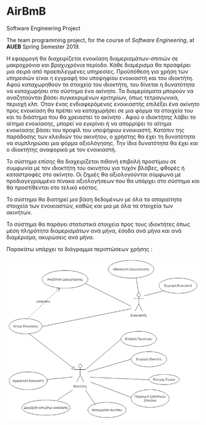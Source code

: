 # AirBmB
Software Engineering Project

The team programming project, for the course of *Software Engineering*, at **AUEB** Spring Semester 2019.

Η εφαρμογή θα διαχειρίζεται ενοικίαση διαμερισμάτων-σπιτιών σε μακροχρόνια και βραχυχρόνια περίοδο. Κάθε διαμέρισμα θα προσφέρει μια σειρά από προεπιλεγμένες υπηρεσίες.
Προϋπόθεση για χρήση των υπηρεσιών είναι η εγγραφή του υποψηφίου ενοικιαστή και του ιδιοκτήτη. Αφού καταχωρηθούν τα στοιχεία του ιδιοκτήτη, του δίνεται η δυνατότητα να καταχωρήσει στο σύστημα ένα ακίνητο. Τα διαμερίσματα μπορούν να αναζητούνται βάσει συγκεκριμένων κριτηρίων, όπως τετραγωνικά, περιοχή κλπ.
 Όταν ένας ενδιαφερόμενος ενοικιαστής επιλέξει ένα ακίνητο προς ενοικίαση θα πρέπει να καταχωρήσει σε μια φόρμα τα στοιχεία του και το διάστημα που θα χρειαστεί το ακίνητο .
Αφού ο ιδιοκτήτης λάβει το αίτημα ενοικίασης, μπορεί να εγκρίνει ή να απορρίψει το αίτημα ενοικίασης βάσει του προφίλ του υποψήφιου ενοικιαστή.
Κατόπιν της παράδοσης των κλειδιών του ακινήτου, ο χρήστης θα έχει τη δυνατότητα να συμπληρώσει μια φόρμα αξιολόγησης. Την ίδια δυνατότητα θα έχει και ο ιδιοκτήτης αναφορικά με τον ενοικιαστή.

Το σύστημα επίσης θα διαχειρίζεται πιθανή επιβολή προστίμου σε συμφωνία με τον ιδιοκτήτη του ακινήτου για τυχόν βλάβες, φθορές ή καταστροφές στο ακίνητο. Οι ζημιές θα αξιολογούνται σύμφωνα με προδιαγεγραμμένο πίνακα αξιολογήσεων που θα υπάρχει στο σύστημα και θα προστίθενται στο τελικό κόστος. 

Το σύστημα θα διατηρεί μια βάση δεδομένων με όλα τα απαραίτητα στοιχεία των ενοικιαστών, καθώς και μια με όλα τα στοιχεία των ακινήτων. 

Το σύστημα θα παράγει στατιστικά στοιχεία προς τους ιδιοκτήτες όπως μέση πληρότητα διαμερισμάτων ανά μήνα, έσοδα ανά μήνα και ανά διαμέρισμα, ακυρώσεις ανά μήνα.


 Παρακάτω υπάρχει το διάγραμμα περιπτώσεων χρήσης :
 
 
 
 ![](R1.png)
